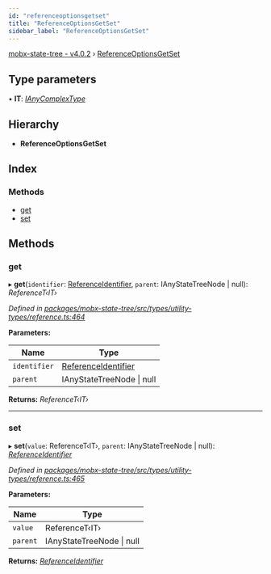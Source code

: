 ```yaml
---
id: "referenceoptionsgetset"
title: "ReferenceOptionsGetSet"
sidebar_label: "ReferenceOptionsGetSet"
---
```


[mobx-state-tree - v4.0.2](../index.md) › [ReferenceOptionsGetSet](referenceoptionsgetset.md)

## Type parameters

▪ **IT**: *[IAnyComplexType](ianycomplextype.md)*

## Hierarchy

* **ReferenceOptionsGetSet**

## Index

### Methods

* [get](referenceoptionsgetset.md#get)
* [set](referenceoptionsgetset.md#set)

## Methods

###  get

▸ **get**(`identifier`: [ReferenceIdentifier](../index.md#referenceidentifier), `parent`: IAnyStateTreeNode | null): *ReferenceT‹IT›*

*Defined in [packages/mobx-state-tree/src/types/utility-types/reference.ts:464](https://github.com/mobxjs/mobx-state-tree/blob/15f0a9a8/packages/mobx-state-tree/src/types/utility-types/reference.ts#L464)*

**Parameters:**

Name | Type |
------ | ------ |
`identifier` | [ReferenceIdentifier](../index.md#referenceidentifier) |
`parent` | IAnyStateTreeNode &#124; null |

**Returns:** *ReferenceT‹IT›*

___

###  set

▸ **set**(`value`: ReferenceT‹IT›, `parent`: IAnyStateTreeNode | null): *[ReferenceIdentifier](../index.md#referenceidentifier)*

*Defined in [packages/mobx-state-tree/src/types/utility-types/reference.ts:465](https://github.com/mobxjs/mobx-state-tree/blob/15f0a9a8/packages/mobx-state-tree/src/types/utility-types/reference.ts#L465)*

**Parameters:**

Name | Type |
------ | ------ |
`value` | ReferenceT‹IT› |
`parent` | IAnyStateTreeNode &#124; null |

**Returns:** *[ReferenceIdentifier](../index.md#referenceidentifier)*
